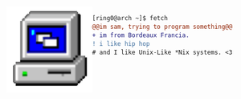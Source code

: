 <img align="left" height="170" src="computer.gif"/>

```diff
[ring0@arch ~]$ fetch
@@im sam, trying to program something@@
+ im from Bordeaux Francia.
! i like hip hop
# and I like Unix-Like *Nix systems. <3
